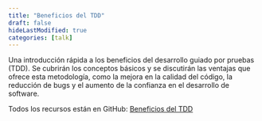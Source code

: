 ```yaml
---
title: "Beneficios del TDD"
draft: false
hideLastModified: true
categories: [talk]
---
```


Una introducción rápida a los beneficios del desarrollo guiado por pruebas (TDD). Se cubrirán los conceptos básicos y 
se discutirán las ventajas que ofrece esta metodología, como la mejora en la calidad del código, la reducción de bugs y 
el aumento de la confianza en el desarrollo de software.

Todos los recursos están en GitHub: [Beneficios del TDD](https://github.com/CrisKrus/beneficios-del-TDD-talk)